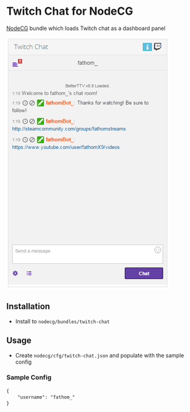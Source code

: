 # Twitch Chat for NodeCG

[NodeCG](http://nodecg.com/) bundle which loads Twitch chat as a dashboard panel

![Image](preview.png)

## Installation

- Install to `nodecg/bundles/twitch-chat`

## Usage

- Create `nodecg/cfg/twitch-chat.json` and populate with the sample config

### Sample Config

```
{
    "username": "fathom_"
}
```
